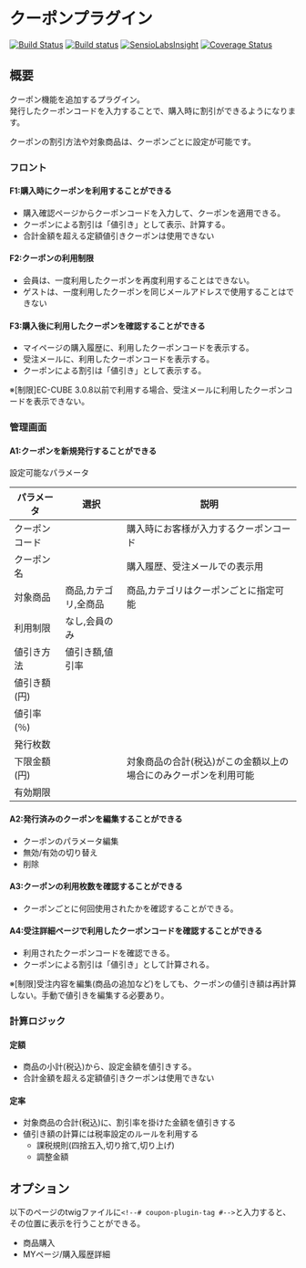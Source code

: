 # クーポンプラグイン

[![Build Status](https://travis-ci.org/EC-CUBE/coupon-plugin.svg?branch=master)](https://travis-ci.org/EC-CUBE/coupon-plugin)
[![Build status](https://ci.appveyor.com/api/projects/status/4xwbry5np5t0n856/branch/master?svg=true)](https://ci.appveyor.com/project/ECCUBE/coupon-plugin-yo1an/branch/master)
[![SensioLabsInsight](https://insight.sensiolabs.com/projects/70da7277-1540-46a5-9990-e86ca0aaa85d/mini.png)](https://insight.sensiolabs.com/projects/70da7277-1540-46a5-9990-e86ca0aaa85d)
[![Coverage Status](https://coveralls.io/repos/github/EC-CUBE/coupon-plugin/badge.svg)](https://coveralls.io/github/EC-CUBE/coupon-plugin)

## 概要

クーポン機能を追加するプラグイン。  
発行したクーポンコードを入力することで、購入時に割引ができるようになります。  
  
クーポンの割引方法や対象商品は、クーポンごとに設定が可能です。  

### フロント

#### F1:購入時にクーポンを利用することができる
- 購入確認ページからクーポンコードを入力して、クーポンを適用できる。
- クーポンによる割引は「値引き」として表示、計算する。
- 合計金額を超える定額値引きクーポンは使用できない

#### F2:クーポンの利用制限
- 会員は、一度利用したクーポンを再度利用することはできない。
- ゲストは、一度利用したクーポンを同じメールアドレスで使用することはできない

#### F3:購入後に利用したクーポンを確認することができる
- マイページの購入履歴に、利用したクーポンコードを表示する。
- 受注メールに、利用したクーポンコードを表示する。
- クーポンによる割引は「値引き」として表示する。

※[制限]EC-CUBE 3.0.8以前で利用する場合、受注メールに利用したクーポンコードを表示できない。

### 管理画面

#### A1:クーポンを新規発行することができる
設定可能なパラメータ

| パラメータ     | 選択                 | 説明                                                             |
|----------------|----------------------|------------------------------------------------------------------|
| クーポンコード |                      | 購入時にお客様が入力するクーポンコード                           |
| クーポン名     |                      | 購入履歴、受注メールでの表示用                                   |
| 対象商品       | 商品,カテゴリ,全商品 | 商品,カテゴリはクーポンごとに指定可能                            |
| 利用制限       | なし,会員のみ        |                                                                  |
| 値引き方法     | 値引き額,値引率      |                                                                  |
| 値引き額(円)   |                      |                                                                  |
| 値引率(％)     |                      |                                                                  |
| 発行枚数       |                      |                                                                  |
| 下限金額(円)   |                      | 対象商品の合計(税込)がこの金額以上の場合にのみクーポンを利用可能 |
| 有効期限       |                      |                                                                  |

#### A2:発行済みのクーポンを編集することができる
- クーポンのパラメータ編集
- 無効/有効の切り替え
- 削除

#### A3:クーポンの利用枚数を確認することができる
- クーポンごとに何回使用されたかを確認することができる。

#### A4:受注詳細ページで利用したクーポンコードを確認することができる
- 利用されたクーポンコードを確認できる。
- クーポンによる割引は「値引き」として計算される。

※[制限]受注内容を編集(商品の追加など)をしても、クーポンの値引き額は再計算しない。手動で値引きを編集する必要あり。

### 計算ロジック

#### 定額
- 商品の小計(税込)から、設定金額を値引きする。
- 合計金額を超える定額値引きクーポンは使用できない

#### 定率
- 対象商品の合計(税込)に、割引率を掛けた金額を値引きする
- 値引き額の計算には税率設定のルールを利用する
	- 課税規則(四捨五入,切り捨て,切り上げ)
	- 調整金額

## オプション

以下のページのtwigファイルに`<!--# coupon-plugin-tag #-->`と入力すると、その位置に表示を行うことができる。

- 商品購入
- MYページ/購入履歴詳細
